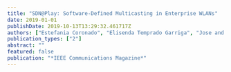```yaml
---
title: "SDN@Play: Software-Defined Multicasting in Enterprise WLANs"
date: 2019-01-01
publishDate: 2019-10-13T13:29:32.461717Z
authors: ["Estefania Coronado", "Elisenda Temprado Garriga", "Jose and Villalón", "Antonio Garrido", "Leonardo Goratti", "Roberto Riggio"]
publication_types: ["2"]
abstract: ""
featured: false
publication: "*IEEE Communications Magazine*"
---
```



